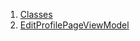 1.  [Classes](view_model_after_auth_view_models_profile_view_models_edit_profile_view_model/#classes)
2.  [EditProfilePageViewModel](view_model_after_auth_view_models_profile_view_models_edit_profile_view_model/EditProfilePageViewModel-class.html)
